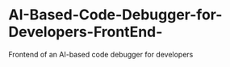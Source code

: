 # AI-Based-Code-Debugger-for-Developers-FrontEnd-
 Frontend of an AI-based code debugger for developers
